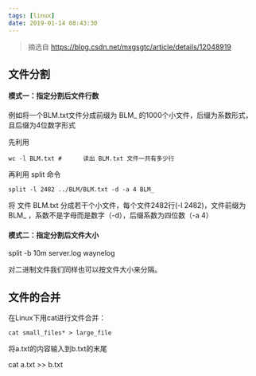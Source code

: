 ```yaml
---
tags: [linux]
date: 2019-01-14 08:43:30
---
```


>  摘选自 https://blog.csdn.net/mxgsgtc/article/details/12048919

## 文件分割

#### 模式一：指定分割后文件行数

例如将一个BLM.txt文件分成前缀为 BLM_ 的1000个小文件，后缀为系数形式，且后缀为4位数字形式

先利用

```shell
wc -l BLM.txt #      读出 BLM.txt 文件一共有多少行
```

再利用 split 命令

```shell
split -l 2482 ../BLM/BLM.txt -d -a 4 BLM_
```

将 文件 BLM.txt 分成若干个小文件，每个文件2482行(-l 2482)，文件前缀为BLM_ ，系数不是字母而是数字（-d），后缀系数为四位数（-a 4）

#### 模式二：指定分割后文件大小

split -b 10m server.log waynelog

对二进制文件我们同样也可以按文件大小来分隔。


## 文件的合并

在Linux下用cat进行文件合并：

```shell
cat small_files* > large_file
```

将a.txt的内容输入到b.txt的末尾

cat a.txt >> b.txt
